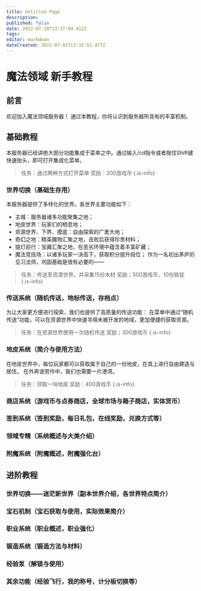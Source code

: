 ```yaml
---
title: Untitled Page
description: 
published: false
date: 2022-07-18T13:37:04.412Z
tags: 
editor: markdown
dateCreated: 2022-07-01T13:32:51.477Z
---
```


# 魔法领域 新手教程

## 前言
欢迎加入魔法领域服务器！
通过本教程，你将认识到服务器所具有的丰富机制。
## 基础教程
本服务器已经讲绝大部分功能集成于菜单之中。通过输入/cd指令或者按住Shift键快速抬头，即可打开集成化菜单。
> 任务：通过两种方式打开菜单
奖励：200游戏币
{.is-info}

### 世界切换（基础生存用）
本服务器提供了多样化的世界。各世界主要功能如下：
- 主城：服务器诸多功能聚集之地；
- 地皮世界：玩家们的栖息地；
- 资源世界、下界、摸底：自由探索的广袤大地；
- 奇幻之地：精英魔物汇聚之地，击败后获得珍贵材料；
- 提灯前行：宝藏汇聚之地，在恶劣环境中蕴含着丰富矿藏；
- 魔法竞技场：以诸多玩家一决高下，获取积分提升段位；
作为一名初出茅庐的见习法师，巩固基础是很有必要的——
> 任务：传送至资源世界，并采集15份木材
奖励；500游戏币，10份铁锭
{.is-info}

### 传送系统（随机传送，地标传送，存档点）
为让大家更方便进行探索，我们也提供了高质量的传送功能：
在菜单中通过“随机传送”功能，可以在资源世界中快速寻得未被开发的地域，更加便捷的获取资源。
> 任务：在资源世界使用一次随机传送
奖励；300游戏币
{.is-info}


### 地皮系统（简介与使用方法）
在地皮世界中，每位玩家都可以获取属于自己的一份地皮，在其上进行自由建造与居住。
在外奔波劳作中，我们也需要一片港湾。
> 任务：领取一块地皮
奖励：400游戏币
{.is-info}

### 商店系统（游戏币与点券商店，全球市场与箱子商店，实体货币）

### 签到系统（签到奖励，每日礼包，在线奖励，兑换方式等）

### 领域专精（系统概述与大类介绍）

### 附魔系统（附魔概述，附魔强化台）

## 进阶教程

### 世界切换——迷茫新世界（副本世界介绍，各世界特点简介）

### 宝石机制（宝石获取与使用，实际效果简介）

### 职业系统（职业概述，职业强化）

### 锻造系统（锻造方法与材料）

### 经验泵（解锁与使用）

### 其余功能（经验飞行，我的称号，计分板切换等）



